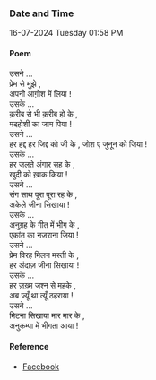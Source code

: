 ### Date and Time

16-07-2024 Tuesday 01:58 PM

#### Poem

उसने … <br />
प्रेम से मुझे , <br />
अपनी आग़ोश में लिया ! <br />
उसके … <br />
क़रीब से भी क़रीब हो के , <br />
मदहोशी का जाम पिया ! <br />
उसने … <br />
हर हद्द हर जिद्द को जी के , जोश ए जुनून को जिया ! <br />
उसके … <br />
हर जलते अंगार सह के , <br />
खुदी को ख़ाक किया ! <br />
उसने … <br />
संग साथ पूरा पूरा रह के , <br />
अकेले जीना सिखाया ! <br />
उसके … <br />
अनुग्रह के गीत में भीग के , <br />
एकांत का नज़राना जिया ! <br />
उसने … <br />
प्रेम विरह मिलन मस्ती के , <br />
हर अंदाज़ जीना सिखाया ! <br />
उसके … <br />
हर ज़ख़्म जश्न से महके , <br />
अब ज्यूँ था त्यूँ ठहराया ! <br />
उसने … <br />
मिटना सिखाया मार मार के , <br />
अनुकम्पा में भीगता आया !

#### Reference

* [Facebook](https://www.facebook.com/share/v/eLLVDcwSUNwK83KM/?mibextid=FQVVTg)
